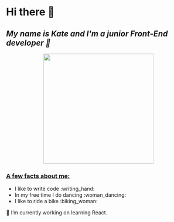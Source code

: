 <h1 text-align="center">Hi there 👋 </h1> 
<h2 text-align="center"> <i>My name is Kate and I'm a junior Front-End developer 🥸 </i></h2>
<div align="center">
  <img src="https://media.giphy.com/media/3oKIPnAiaMCws8nOsE/giphy.gif" width="300" height="300" / >
</div>
<h3> <u>A few facts about me: </u></h3>

  <ul>
    <li>I like to write code :writing_hand:</li>
    <li>In my free time I do dancing :woman_dancing:</li>
    <li> I like to ride a bike :biking_woman:</li>
  </ul>

🔭 I’m currently working on learning React.


